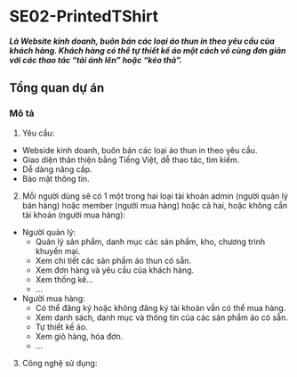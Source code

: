 # SE02-PrintedTShirt
***Là Website kinh doanh, buôn bán các loại áo thun in theo yêu cầu của khách hàng. Khách hàng có thể tự thiết kế áo một cách vô cùng đơn giản với các thao tác “tải ảnh lên” hoặc “kéo thả”.***

## Tổng quan dự án
### Mô tả
1. Yêu cầu:
 - Webside kinh doanh, buôn bán các loại áo thun in theo yêu cầu.
 - Giao diện thân thiện bằng Tiếng Việt, dễ thao tác, tìm kiếm.
 - Dễ dàng nâng cấp.
 - Bảo mật thông tin.
2. Mỗi người dùng sẽ có 1 một trong hai loại tài khoản admin (người quản lý bán hàng) hoặc member (người mua hàng) hoặc cả hai, hoặc không cần tài khoản (người mua hàng):
 - Người quản lý:
   * Quản lý sản phẩm, danh mục các sản phẩm, kho, chương trình khuyến mại.
   * Xem chi tiết các sản phẩm áo thun có sẵn.
   * Xem đơn hàng và yêu cầu của khách hàng.
   * Xem thống kê...
   * ...
 - Người mua hàng:
   * Có thể đăng ký hoặc không đăng ký tài khoản vẫn có thể mua hàng.
   * Xem danh sách, danh mục và thông tin của các sản phẩm áo có sẵn.
   * Tự thiết kế áo.
   * Xem giỏ hàng, hóa đơn.
   * ...
3. Công nghệ sử dụng:

